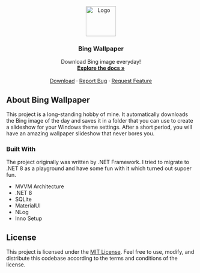 <!-- PROJECT LOGO -->
<div align="center">
  <a href="https://github.com/torabi-ali/BingWallpaper">
    <img src="Wpf/logo.ico" alt="Logo" width="80" height="80">
  </a>

  <h3 align="center">Bing Wallpaper</h3>

  <p align="center">
    Download Bing image everyday!
    <br />
    <a href="https://github.com/torabi-ali/BingWallpaper"><strong>Explore the docs »</strong></a>
    <br />
    <br />
    <a href="https://github.com/torabi-ali/BingWallpaper/releases/latest">Download</a>
    ·
    <a href="https://github.com/torabi-ali/BingWallpaper/issues">Report Bug</a>
    ·
    <a href="https://github.com/torabi-ali/BingWallpaper/issues">Request Feature</a>
  </p>
</div>



<!-- ABOUT THE PROJECT -->
## About Bing Wallpaper

This project is a long-standing hobby of mine. It automatically downloads the Bing image of the day and saves it in a folder that you can use to create a slideshow for your Windows theme settings. After a short period, you will have an amazing wallpaper slideshow that never bores you.



### Built With

The project originally was written by .NET Framework. I tried to migrate to .NET 8 as a playground and have some fun with it which turned out supoer fun.


* MVVM Architecture
* .NET 8
* SQLite
* MaterialUI
* NLog
* Inno Setup



<!-- LICENSE -->
## License

This project is licensed under the [MIT License](LICENSE.txt). Feel free to use, modify, and distribute this codebase according to the terms and conditions of the license.
